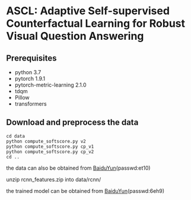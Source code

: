# ASCL: Adaptive Self-supervised Counterfactual Learning for Robust Visual Question Answering
## Prerequisites

- python 3.7
- pytorch 1.9.1
- pytorch-metric-learning 2.1.0
- tdqm
- Pillow
- transformers

## Download and preprocess the data

```
cd data 
python compute_softscore.py v2
python compute_softscore.py cp_v1
python compute_softscore.py cp_v2
cd ..
```

the data can also be obtained from [BaiduYun](https://pan.baidu.com/s/11ggV8LD7lmtCsFITSYNMCg)(passwd:et10) 

unzip rcnn_features.zip into data/rcnn/

the trained model can be obtained from [BaiduYun](https://pan.baidu.com/s/1MDQwhW40JyGScTBWboD91w)(passwd:6eh9) 
